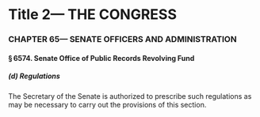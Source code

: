 
# Title 2— THE CONGRESS
### CHAPTER 65— SENATE OFFICERS AND ADMINISTRATION
#### § 6574. Senate Office of Public Records Revolving Fund
##### (d) Regulations

The Secretary of the Senate is authorized to prescribe such regulations as may be necessary to carry out the provisions of this section.
